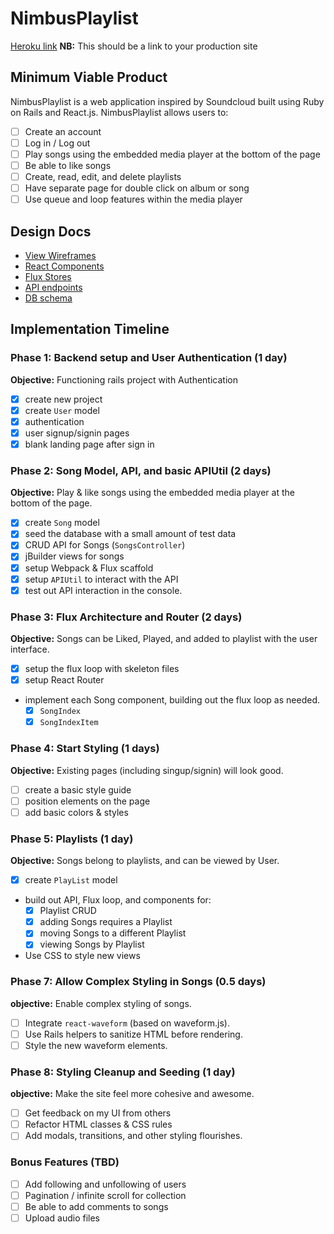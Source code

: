 # NimbusPlaylist

[Heroku link][heroku] **NB:** This should be a link to your production site

[heroku]: https://enigmatic-escarpment-61315.herokuapp.com/

## Minimum Viable Product

NimbusPlaylist is a web application inspired by Soundcloud built using Ruby on Rails
and React.js. NimbusPlaylist allows users to:

<!-- This is a Markdown checklist. Use it to keep track of your
progress. Put an x between the brackets for a checkmark: [x] -->

- [ ] Create an account
- [ ] Log in / Log out
- [ ] Play songs using the embedded media player at the bottom of the page
- [ ] Be able to like songs
- [ ] Create, read, edit, and delete playlists
- [ ] Have separate page for double click on album or song
- [ ] Use queue and loop features within the media player

## Design Docs
* [View Wireframes][views]
* [React Components][components]
* [Flux Stores][stores]
* [API endpoints][api-endpoints]
* [DB schema][schema]

[views]: ./docs/views.md
[components]: ./docs/components.md
[stores]: ./docs/stores.md
[api-endpoints]: ./docs/api-endpoints.md
[schema]: ./docs/schema.md

## Implementation Timeline

### Phase 1: Backend setup and User Authentication (1 day)

**Objective:** Functioning rails project with Authentication

- [X] create new project
- [X] create `User` model
- [X] authentication
- [X] user signup/signin pages
- [X] blank landing page after sign in

### Phase 2: Song Model, API, and basic APIUtil (2 days)

**Objective:** Play & like songs using the embedded media player at the bottom of the page.

- [X] create `Song` model
- [X] seed the database with a small amount of test data
- [X] CRUD API for Songs (`SongsController`)
- [X] jBuilder views for songs
- [X] setup Webpack & Flux scaffold
- [X] setup `APIUtil` to interact with the API
- [X] test out API interaction in the console.

### Phase 3: Flux Architecture and Router (2 days)

**Objective:** Songs can be Liked, Played, and added to playlist with the
user interface.

- [X] setup the flux loop with skeleton files
- [X] setup React Router
- implement each Song component, building out the flux loop as needed.
  - [X] `SongIndex`
  - [X] `SongIndexItem`

### Phase 4: Start Styling (1 days)

**Objective:** Existing pages (including singup/signin) will look good.

- [ ] create a basic style guide
- [ ] position elements on the page
- [ ] add basic colors & styles

### Phase 5: Playlists (1 day)

**Objective:** Songs belong to playlists, and can be viewed by User.

- [X] create `PlayList` model
- build out API, Flux loop, and components for:
  - [X] Playlist CRUD
  - [X] adding Songs requires a Playlist
  - [X] moving Songs to a different Playlist
  - [X] viewing Songs by Playlist
- Use CSS to style new views


### Phase 7: Allow Complex Styling in Songs (0.5 days)

**objective:** Enable complex styling of songs.

- [ ] Integrate `react-waveform` (based on waveform.js).
- [ ] Use Rails helpers to sanitize HTML before rendering.
- [ ] Style the new waveform elements.

### Phase 8: Styling Cleanup and Seeding (1 day)

**objective:** Make the site feel more cohesive and awesome.

- [ ] Get feedback on my UI from others
- [ ] Refactor HTML classes & CSS rules
- [ ] Add modals, transitions, and other styling flourishes.

### Bonus Features (TBD)
- [ ] Add following and unfollowing of users
- [ ] Pagination / infinite scroll for collection
- [ ] Be able to add comments to songs
- [ ] Upload audio files

[phase-one]: ./docs/phases/phase1.md
[phase-two]: ./docs/phases/phase2.md
[phase-three]: ./docs/phases/phase3.md
[phase-four]: ./docs/phases/phase4.md
[phase-five]: ./docs/phases/phase5.md
